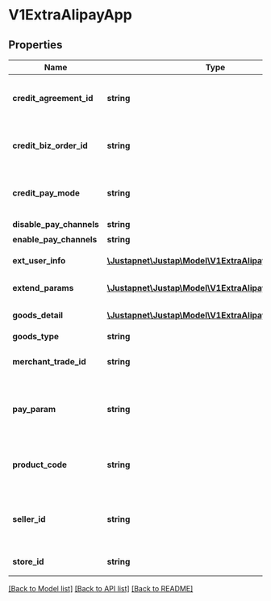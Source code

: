 # V1ExtraAlipayApp

## Properties
Name | Type | Description | Notes
------------ | ------------- | ------------- | -------------
**credit_agreement_id** | **string** | [ONLY IN RESPONSE] 信用支付协议号 | [optional] 
**credit_biz_order_id** | **string** | [ONLY IN RESPONSE] 信用支付业务订单号 | [optional] 
**credit_pay_mode** | **string** | [ONLY IN RESPONSE] 信用支付模式 | [optional] 
**disable_pay_channels** | **string** | 禁用渠道 | [optional] 
**enable_pay_channels** | **string** | 可用渠道 | [optional] 
**ext_user_info** | [**\Justapnet\Justap\Model\V1ExtraAlipayExtUserInfo**](V1ExtraAlipayExtUserInfo.md) | 外部指定买家 | [optional] 
**extend_params** | [**\Justapnet\Justap\Model\V1ExtraAlipayExtendParams**](V1ExtraAlipayExtendParams.md) | 业务扩展参数 | [optional] 
**goods_detail** | [**\Justapnet\Justap\Model\V1ExtraAlipayGoodsDetail[]**](V1ExtraAlipayGoodsDetail.md) | 商品明细列表 | [optional] 
**goods_type** | **string** | 商品类型 | [optional] 
**merchant_trade_id** | **string** | [ONLY IN RESPONSE] 商户订单号 | [optional] 
**pay_param** | **string** | [ONLY IN RESPONSE] App 用于拉起支付的请求字符串 | [optional] 
**product_code** | **string** | 销售产品码，商家和支付宝签约的产品码 | [optional] 
**seller_id** | **string** | [ONLY IN RESPONSE] 支付宝卖家支付宝用户ID | [optional] 
**store_id** | **string** | 商户门店编号 | [optional] 

[[Back to Model list]](../README.md#documentation-for-models) [[Back to API list]](../README.md#documentation-for-api-endpoints) [[Back to README]](../README.md)


